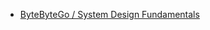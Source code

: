 * [ByteByteGo / System Design Fundamentals](https://www.youtube.com/playlist?list=PLCRMIe5FDPse7NNmQP5UziLjXjkHW3gqA)
